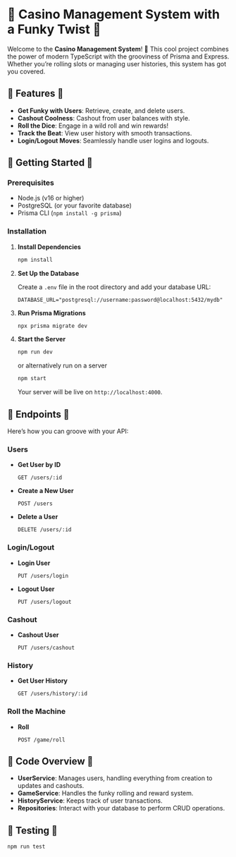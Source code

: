

# 🎉 Casino Management System with a Funky Twist 🎉

Welcome to the **Casino Management System**! 🎸 This cool project combines the power of modern TypeScript with the grooviness of Prisma and Express. Whether you’re rolling slots or managing user histories, this system has got you covered.

## 🌟 **Features** 🌟

- **Get Funky with Users**: Retrieve, create, and delete users.
- **Cashout Coolness**: Cashout from user balances with style.
- **Roll the Dice**: Engage in a wild roll and win rewards!
- **Track the Beat**: View user history with smooth transactions.
- **Login/Logout Moves**: Seamlessly handle user logins and logouts.

## 🚀 **Getting Started** 🚀

### Prerequisites

- Node.js (v16 or higher)
- PostgreSQL (or your favorite database)
- Prisma CLI (`npm install -g prisma`)

### Installation


1. **Install Dependencies**

   ```bash
   npm install
   ```

2. **Set Up the Database**

   Create a `.env` file in the root directory and add your database URL:

   ```env
   DATABASE_URL="postgresql://username:password@localhost:5432/mydb"
   ```

3. **Run Prisma Migrations**

   ```bash
   npx prisma migrate dev
   ```

4. **Start the Server**

   ```bash
   npm run dev
   ```

   or alternatively run on a server
   

    ```bash
   npm start
   ```
    

   Your server will be live on `http://localhost:4000`.

## 🎸 **Endpoints** 🎸

Here’s how you can groove with your API:

### **Users**


- **Get User by ID**

  ```http
  GET /users/:id
  ```

- **Create a New User**

  ```http
  POST /users
  ```

- **Delete a User**

  ```http
  DELETE /users/:id
  ```

### **Login/Logout**

- **Login User**

  ```http
  PUT /users/login
  ```

- **Logout User**

  ```http
  PUT /users/logout
  ```

### **Cashout**

- **Cashout User**

  ```http
  PUT /users/cashout
  ```

### **History**

- **Get User History**

  ```http
  GET /users/history/:id
  ```

### **Roll the Machine**

- **Roll**

  ```http
  POST /game/roll
  ```

## 🎨 **Code Overview** 🎨

- **UserService**: Manages users, handling everything from creation to updates and cashouts.
- **GameService**: Handles the funky rolling and reward system.
- **HistoryService**: Keeps track of user transactions.
- **Repositories**: Interact with your database to perform CRUD operations.


## 🎨 **Testing** 🎨

  ```bash
  npm run test
  ```
